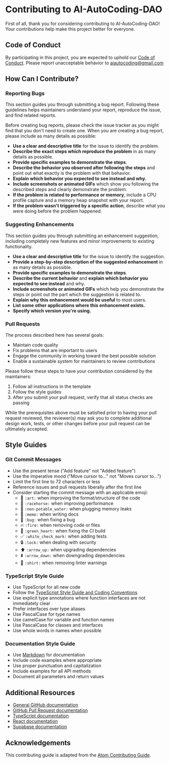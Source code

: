 # Contributing to AI-AutoCoding-DAO

First of all, thank you for considering contributing to AI-AutoCoding-DAO! Your contributions help make this project better for everyone.

## Code of Conduct

By participating in this project, you are expected to uphold our [Code of Conduct](CODE_OF_CONDUCT.md). Please report unacceptable behavior to aiautocoding@gmail.com

## How Can I Contribute?

### Reporting Bugs

This section guides you through submitting a bug report. Following these guidelines helps maintainers understand your report, reproduce the issue, and find related reports.

Before creating bug reports, please check the issue tracker as you might find that you don't need to create one. When you are creating a bug report, please include as many details as possible:

* **Use a clear and descriptive title** for the issue to identify the problem.
* **Describe the exact steps which reproduce the problem** in as many details as possible.
* **Provide specific examples to demonstrate the steps**.
* **Describe the behavior you observed after following the steps** and point out what exactly is the problem with that behavior.
* **Explain which behavior you expected to see instead and why.**
* **Include screenshots or animated GIFs** which show you following the described steps and clearly demonstrate the problem.
* **If the problem is related to performance or memory**, include a CPU profile capture and a memory heap snapshot with your report.
* **If the problem wasn't triggered by a specific action**, describe what you were doing before the problem happened.

### Suggesting Enhancements

This section guides you through submitting an enhancement suggestion, including completely new features and minor improvements to existing functionality.

* **Use a clear and descriptive title** for the issue to identify the suggestion.
* **Provide a step-by-step description of the suggested enhancement** in as many details as possible.
* **Provide specific examples to demonstrate the steps**.
* **Describe the current behavior** and **explain which behavior you expected to see instead** and why.
* **Include screenshots or animated GIFs** which help you demonstrate the steps or point out the part which the suggestion is related to.
* **Explain why this enhancement would be useful** to most users.
* **List some other applications where this enhancement exists.**
* **Specify which version you're using.**

### Pull Requests

The process described here has several goals:

- Maintain code quality
- Fix problems that are important to users
- Engage the community in working toward the best possible solution
- Enable a sustainable system for maintainers to review contributions

Please follow these steps to have your contribution considered by the maintainers:

1. Follow all instructions in the template
2. Follow the style guides
3. After you submit your pull request, verify that all status checks are passing

While the prerequisites above must be satisfied prior to having your pull request reviewed, the reviewer(s) may ask you to complete additional design work, tests, or other changes before your pull request can be ultimately accepted.

## Style Guides

### Git Commit Messages

* Use the present tense ("Add feature" not "Added feature")
* Use the imperative mood ("Move cursor to..." not "Moves cursor to...")
* Limit the first line to 72 characters or less
* Reference issues and pull requests liberally after the first line
* Consider starting the commit message with an applicable emoji:
    * 🎨 `:art:` when improving the format/structure of the code
    * 🐎 `:racehorse:` when improving performance
    * 🚱 `:non-potable_water:` when plugging memory leaks
    * 📝 `:memo:` when writing docs
    * 🐛 `:bug:` when fixing a bug
    * 🔥 `:fire:` when removing code or files
    * 💚 `:green_heart:` when fixing the CI build
    * ✅ `:white_check_mark:` when adding tests
    * 🔒 `:lock:` when dealing with security
    * ⬆️ `:arrow_up:` when upgrading dependencies
    * ⬇️ `:arrow_down:` when downgrading dependencies
    * 👕 `:shirt:` when removing linter warnings

### TypeScript Style Guide

* Use TypeScript for all new code
* Follow the [TypeScript Style Guide and Coding Conventions](https://github.com/basarat/typescript-book/blob/master/docs/styleguide/styleguide.md)
* Use explicit type annotations where function interfaces are not immediately clear
* Prefer interfaces over type aliases
* Use PascalCase for type names
* Use camelCase for variable and function names
* Use PascalCase for classes and interfaces
* Use whole words in names when possible

### Documentation Style Guide

* Use [Markdown](https://daringfireball.net/projects/markdown) for documentation
* Include code examples where appropriate
* Use proper punctuation and capitalization
* Include examples for all API methods
* Document all parameters and return values

## Additional Resources

* [General GitHub documentation](https://help.github.com)
* [GitHub Pull Request documentation](https://help.github.com/articles/about-pull-requests/)
* [TypeScript documentation](https://www.typescriptlang.org/docs/)
* [React documentation](https://reactjs.org/docs/getting-started.html)
* [Supabase documentation](https://supabase.io/docs)

## Acknowledgements

This contributing guide is adapted from the [Atom Contributing Guide](https://github.com/atom/atom/blob/master/CONTRIBUTING.md).
